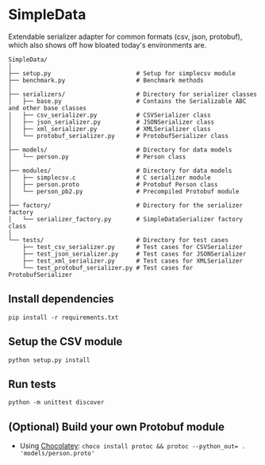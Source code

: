 # SimpleData

Extendable serializer adapter for common formats (csv, json, protobuf), which also shows off how bloated today's environments are.

```
SimpleData/
│
├── setup.py                        # Setup for simplecsv module
├── benchmark.py                    # Benchmark methods
│
├── serializers/                    # Directory for serializer classes
│   ├── base.py                     # Contains the Serializable ABC and other base classes
│   ├── csv_serializer.py           # CSVSerializer class
│   ├── json_serializer.py          # JSONSerializer class
│   ├── xml_serializer.py           # XMLSerializer class
│   └── protobuf_serializer.py      # ProtobufSerializer class
│
├── models/                         # Directory for data models
│   └── person.py                   # Person class 
│
├── modules/                        # Directory for data models
│   ├── simplecsv.c                 # C serializer module
│   ├── person.proto                # Protobuf Person class
│   └── person_pb2.py               # Precompiled Protobuf module
│
├── factory/                        # Directory for the serializer factory
│   └── serializer_factory.py       # SimpleDataSerializer factory class
│
└── tests/                          # Directory for test cases
    ├── test_csv_serializer.py      # Test cases for CSVSerializer
    ├── test_json_serializer.py     # Test cases for JSONSerializer
    ├── test_xml_serializer.py      # Test cases for XMLSerializer
    └── test_protobuf_serializer.py # Test cases for ProtobufSerializer
```

## Install dependencies
`pip install -r requirements.txt`

## Setup the CSV module
`python setup.py install`

## Run tests
`python -m unittest discover`

## (Optional) Build your own Protobuf module
 - Using [Chocolatey](https://chocolatey.org/):
    `choco install protoc && protoc --python_out= . 'models/person.proto'`
